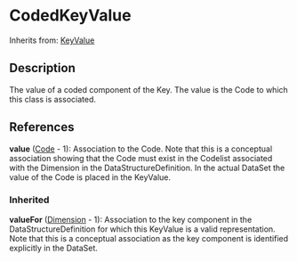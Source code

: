 
# CodedKeyValue

Inherits from: [KeyValue](KeyValue.md)



## Description

The value of a coded component of the Key. The value is the Code to which this class is associated.




## References

**value** ([Code](../Codelists/Code.md) - 1): Association to the Code. Note that this is a conceptual association showing that the Code must exist in the Codelist associated with the Dimension in the DataStructureDefinition. In the actual DataSet the value of the Code is placed in the KeyValue.

### Inherited

**valueFor** ([Dimension](Dimension.md) - 1): Association to the key component in the DataStructureDefinition for which this KeyValue is a valid representation. Note that this is a conceptual association as the key component is identified explicitly in the DataSet.




